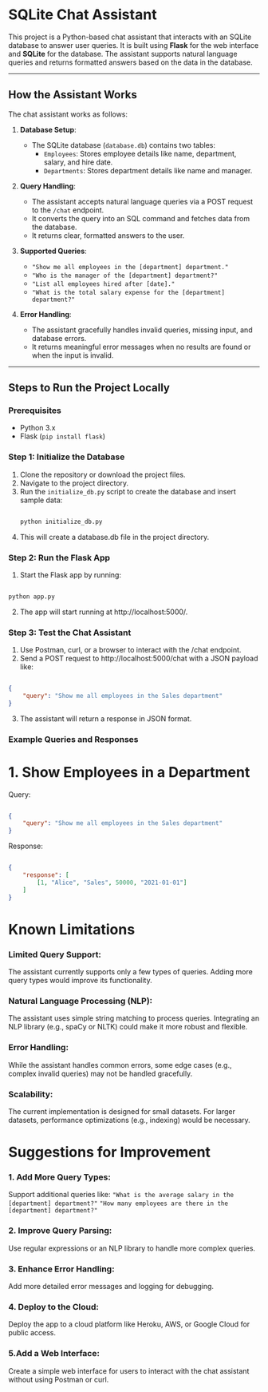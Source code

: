 # SQLite Chat Assistant

This project is a Python-based chat assistant that interacts with an SQLite database to answer user queries. It is built using **Flask** for the web interface and **SQLite** for the database. The assistant supports natural language queries and returns formatted answers based on the data in the database.

---

## How the Assistant Works

The chat assistant works as follows:

1. **Database Setup**:
   - The SQLite database (`database.db`) contains two tables:
     - `Employees`: Stores employee details like name, department, salary, and hire date.
     - `Departments`: Stores department details like name and manager.

2. **Query Handling**:
   - The assistant accepts natural language queries via a POST request to the `/chat` endpoint.
   - It converts the query into an SQL command and fetches data from the database.
   - It returns clear, formatted answers to the user.

3. **Supported Queries**:
   - `"Show me all employees in the [department] department."`
   - `"Who is the manager of the [department] department?"`
   - `"List all employees hired after [date]."`
   - `"What is the total salary expense for the [department] department?"`

4. **Error Handling**:
   - The assistant gracefully handles invalid queries, missing input, and database errors.
   - It returns meaningful error messages when no results are found or when the input is invalid.

---

## Steps to Run the Project Locally

### Prerequisites
- Python 3.x
- Flask (`pip install flask`)

### Step 1: Initialize the Database
1. Clone the repository or download the project files.
2. Navigate to the project directory.
3. Run the `initialize_db.py` script to create the database and insert sample data:
   ```bash
   
   python initialize_db.py

4. This will create a database.db file in the project directory.

### Step 2: Run the Flask App
1. Start the Flask app by running:
```bash

python app.py
```
2. The app will start running at http://localhost:5000/.

### Step 3: Test the Chat Assistant
1. Use Postman, curl, or a browser to interact with the /chat endpoint.
2. Send a POST request to http://localhost:5000/chat with a JSON payload like:

```json

{
    "query": "Show me all employees in the Sales department"
}
```
3. The assistant will return a response in JSON format.

### Example Queries and Responses
# 1. Show Employees in a Department
Query:
```json

{
    "query": "Show me all employees in the Sales department"
}
```

Response:
```json

{
    "response": [
        [1, "Alice", "Sales", 50000, "2021-01-01"]
    ]
}
```
# Known Limitations
### Limited Query Support:
The assistant currently supports only a few types of queries. Adding more query types would improve its functionality.

### Natural Language Processing (NLP):
The assistant uses simple string matching to process queries. Integrating an NLP library (e.g., spaCy or NLTK) could make it more robust and flexible.

### Error Handling:
While the assistant handles common errors, some edge cases (e.g., complex invalid queries) may not be handled gracefully.

### Scalability:
The current implementation is designed for small datasets. For larger datasets, performance optimizations (e.g., indexing) would be necessary.

# Suggestions for Improvement
### 1. Add More Query Types:
Support additional queries like:
`"What is the average salary in the [department] department?"`
`"How many employees are there in the [department] department?"`

### 2. Improve Query Parsing:
Use regular expressions or an NLP library to handle more complex queries.

### 3. Enhance Error Handling:
Add more detailed error messages and logging for debugging.

### 4. Deploy to the Cloud:
Deploy the app to a cloud platform like Heroku, AWS, or Google Cloud for public access.

### 5.Add a Web Interface:
Create a simple web interface for users to interact with the chat assistant without using Postman or curl.



